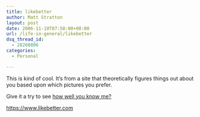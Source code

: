 ```yaml
---
title: likebetter
author: Matt Stratton
layout: post
date: 2006-11-10T07:50:00+00:00
url: /life-in-general/likebetter
dsq_thread_id:
  - 28260806
categories:
  - Personal

---
```

This is kind of cool. It&#8217;s from a site that theoretically figures things out about you based upon which pictures you prefer.

Give it a try to see [how well you know me?][1]

https://www.likebetter.com

 [1]: https://www.likebetter.com/doyouknow/mattstratton